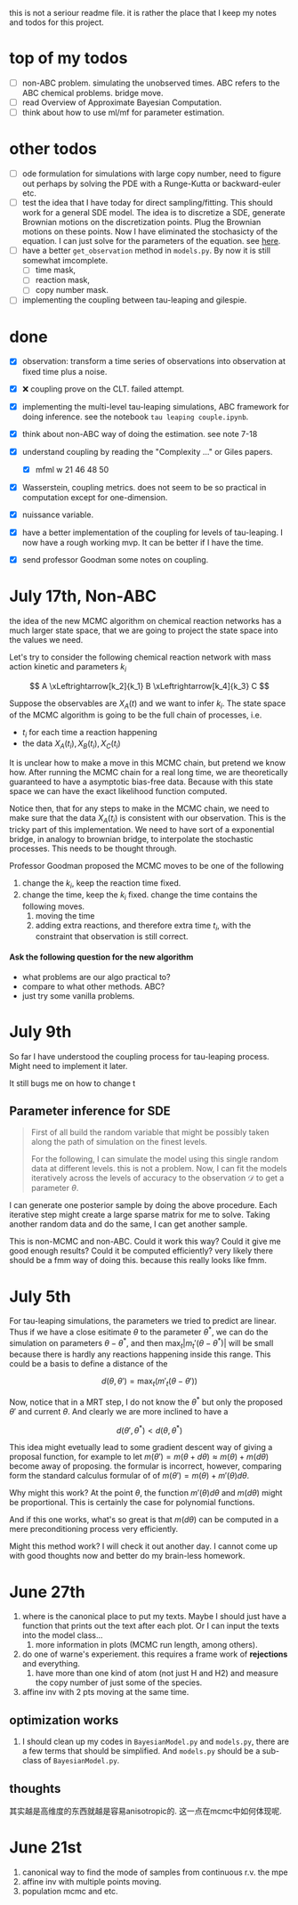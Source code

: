 this is not a seriour readme file. it is rather the place that I keep my notes and todos for this project. 

# top of my todos

- [ ] non-ABC problem. simulating the unobserved times. ABC refers to the ABC chemical problems. bridge move.
- [ ] read Overview of Approximate Bayesian Computation.
- [ ] think about how to use ml/mf for parameter estimation.

# other todos

- [ ] ode formulation for simulations with large copy number, need to figure out perhaps by solving the PDE with a Runge-Kutta or backward-euler etc.
- [ ] test the idea that I have today for direct sampling/fitting. This should work for a general SDE model. The idea is to discretize a SDE, generate Brownian motions on the discretization points. Plug the Brownian motions on these points. Now I have eliminated the stochasicty of the equation. I can just solve for the parameters of the equation. see [here](#parameter-inference-for-sde). 
- [ ] have a better `get_observation` method in `models.py`. By now it is still somewhat imcomplete.
  - [ ] time mask,
  - [ ] reaction mask,
  - [ ] copy number mask.
- [ ] implementing the coupling between tau-leaping and gilespie.

# done

- [X] observation: transform a time series of observations into observation at fixed time plus a noise.
- [X] ❌ coupling prove on the CLT. failed attempt.
- [X] implementing the multi-level tau-leaping simulations, ABC framework for doing inference. see the notebook `tau leaping couple.ipynb`.
- [X] think about non-ABC way of doing the estimation. see note 7-18
- [X] understand coupling by reading the "Complexity ..." or Giles papers.

  - [X] mfml w 21 46 48 50
- [X] Wasserstein, coupling metrics. does not seem to be so practical in computation except for one-dimension.
- [X] nuissance variable.
- [X] have a better implementation of the coupling for levels of tau-leaping. I now have a rough working mvp. It can be better if I have the time.
- [X] send professor Goodman some notes on coupling. 

# July 17th, Non-ABC

the idea of the new MCMC algorithm on chemical reaction networks has a much larger state space, that we are going to project the state space into the values we need.

Let's try to consider the following chemical reaction network with mass action kinetic and parameters $k_i$

$$
A \xLeftrightarrow[k_2]{k_1} B \xLeftrightarrow[k_4]{k_3} C
$$

Suppose the observables are $X_A(t)$ and we want to infer $k_i$. The state space of the MCMC algorithm is going to be the full chain of processes, i.e.

- $t_i$ for each time a reaction happening
- the data $X_A(t_i), X_B(t_i), X_C(t_i)$

It is unclear how to make a move in this MCMC chain, but pretend we know how. After running the MCMC chain for a real long time, we are theoretically guaranteed to have a asymptotic bias-free data. Because with this state space we can have the exact likelihood function computed.

Notice then, that for any steps to make in the MCMC chain, we need to make sure that the data $X_A(t_i)$ is consistent with our observation. This is the tricky part of this implementation. We need to have sort of a exponential bridge, in analogy to brownian bridge, to interpolate the stochastic processes. This needs to be thought through.

Professor Goodman proposed the MCMC moves to be one of the following

1. change the $k_i$, keep the reaction time fixed.
2. change the time, keep the $k_i$ fixed.  change the time contains the following moves.
   1. moving the time
   2. adding extra reactions, and therefore extra time $t_i$, with the constraint that observation is still correct.

#### Ask the following question for the new algorithm

- what problems are our algo practical to?
- compare to what other methods. ABC?
- just try some vanilla problems.

# July 9th

So far I have understood the coupling process for tau-leaping process. Might need to implement it later.

It still bugs me on how to change t

## Parameter inference for SDE

> First of all build the random variable that might be possibly taken along the path of simulation on the finest levels.
>
> For the following, I can simulate the model using this single random data at different levels. this is not a problem. Now, I can fit the models iteratively across the levels of accuracy to the observation $\mathcal D$ to get a parameter $\theta$.

I can generate one posterior sample by doing the above procedure. Each iterative step might create a large sparse matrix for me to solve. Taking another random data and do the same, I can get another sample.

This is non-MCMC and non-ABC. Could it work this way? Could it give me good enough results? Could it be computed efficiently? very likely there should be a fmm way of doing this. because this really looks like fmm.

# July 5th

For tau-leaping simulations, the parameters we tried to predict are linear. Thus if we have a close esitimate $\theta$ to the parameter $\theta^*$, we can do the simulation on parameters $\theta - \theta^*$, and then $\max_t |m_t'(\theta-\theta^*)|$ will be small because there is hardly any reactions happening inside this range. This could be a basis to define a distance of the

$$
d(\theta,\theta') = \max_t(m'_t(\theta - \theta'))
$$

Now, notice that in a MRT step, I do not know the $\theta^*$ but only the proposed $\theta'$ and current $\theta$. And clearly we are more inclined to have a

$$
d(\theta',\theta^*) < d(\theta,\theta^*)
$$


This idea might evetually lead to some gradient descent way of giving a proposal function, for example to let $m(\theta') = m(\theta + d\theta) \approx m(\theta) + m(d\theta)$ become away of proposing. the formular is incorrect, however, comparing form the standard calculus formular of of $m(\theta') = m(\theta) + m'(\theta) d\theta$. 

Why might this work? At the point $\theta$, the function $m'(\theta)d\theta$ and $m(d\theta)$ might be proportional. This is certainly the case for polynomial functions. 

And if this one works, what's so great is that $m(d\theta)$ can be computed in a mere preconditioning process very efficiently. 

Might this method work? I will check it out another day. I cannot come up with good thoughts now and better do my brain-less homework. 


# June 27th

1. where is the canonical place to put my texts. Maybe I should just have a function that prints out the text after each plot. Or I can input the texts into the model class...
   1. more information in plots (MCMC run length, among others).
2. do one of warne's experiement. this requires a frame work of **rejections** and everything. 
   1. have more than one kind of atom (not just H and H2) and measure the copy number of just some of the species.
3. affine inv with 2 pts moving at the same time. 

## optimization works
1. I should clean up my codes in `BayesianModel.py` and `models.py`, there are a few terms that should be simplified. And `models.py` should be a sub-class of `BayesianModel.py`. 

## thoughts

其实越是高维度的东西就越是容易anisotropic的. 这一点在mcmc中如何体现呢. 


# June 21st

1. canonical way to find the mode of samples from continuous r.v. 
   the mpe
2. affine inv with multiple points moving. 
3. population mcmc and etc.
